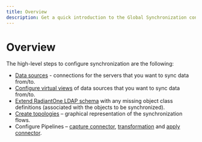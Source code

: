 ```yaml
---
title: Overview
description: Get a quick introduction to the Global Synchronization configuration steps.
---
```


# Overview

The high-level steps to configure synchronization are the following:

- [Data sources](data-sources.md) - connections for the servers that you want to sync data from/to.
- [Configure virtual views](synchronization-topologies.md#mount-virtual-views-of-objects) of data sources that you want to sync data from/to.
- [Extend RadiantOne LDAP schema](synchronization-topologies.md#extend-radiantone-ldap-schema) with any missing object class definitions (associated with the objects to be synchronized).
- [Create topologies](synchronization-topologies.md#create-topologies) – graphical representation of the synchronization flows.
- Configure Pipelines – [capture connector](capture-connector/capture-connector-configuration.md), [transformation](transformation/transformation-configuration.md) and [apply connector](rules/overview.md).
